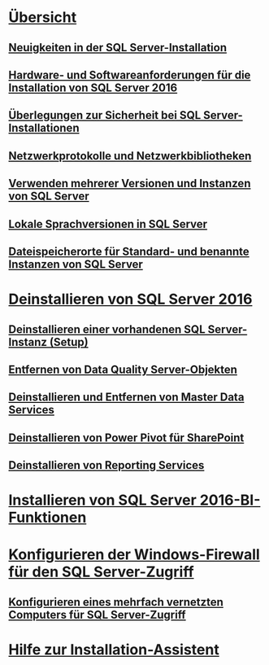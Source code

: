 # [Übersicht](planning-a-sql-server-installation.md)  
## [Neuigkeiten in der SQL Server-Installation](what-s-new-in-sql-server-installation.md)  
## [Hardware- und Softwareanforderungen für die Installation von SQL Server 2016](hardware-and-software-requirements-for-installing-sql-server.md)  
## [Überlegungen zur Sicherheit bei SQL Server-Installationen](security-considerations-for-a-sql-server-installation.md)  
## [Netzwerkprotokolle und Netzwerkbibliotheken](network-protocols-and-network-libraries.md)  
## [Verwenden mehrerer Versionen und Instanzen von SQL Server](work-with-multiple-versions-and-instances-of-sql-server.md)  
## [Lokale Sprachversionen in SQL Server](local-language-versions-in-sql-server.md)  
## [Dateispeicherorte für Standard- und benannte Instanzen von SQL Server](file-locations-for-default-and-named-instances-of-sql-server.md)  
# [Deinstallieren von SQL Server 2016](uninstall-sql-server.md)  
## [Deinstallieren einer vorhandenen SQL Server-Instanz (Setup)](uninstall-an-existing-instance-of-sql-server-setup.md)  
## [Entfernen von Data Quality Server-Objekten](remove-data-quality-server-objects.md)  
## [Deinstallieren und Entfernen von Master Data Services](uninstall-and-remove-master-data-services.md)  
## [Deinstallieren von Power Pivot für SharePoint](uninstall-power-pivot-for-sharepoint.md)  
## [Deinstallieren von Reporting Services](uninstall-reporting-services.md)  
# [Installieren von SQL Server 2016-BI-Funktionen](install-sql-server-business-intelligence-features.md)
# [Konfigurieren der Windows-Firewall für den SQL Server-Zugriff](configure-the-windows-firewall-to-allow-sql-server-access.md)  
## [Konfigurieren eines mehrfach vernetzten Computers für SQL Server-Zugriff](configure-a-multi-homed-computer-for-sql-server-access.md)  
# [Hilfe zur Installation-Assistent](instance-configuration.md)
